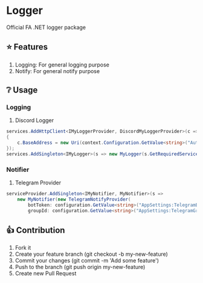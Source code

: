 # Logger

Official FA .NET logger package

## ⭐ Features

1. Logging: For general logging purpose
2. Notify: For general notify purpose

## ❔ Usage

### Logging

1. Discord Logger

```csharp
services.AddHttpClient<IMyLoggerProvider, DiscordMyLoggerProvider>(c =>
{
    c.BaseAddress = new Uri(context.Configuration.GetValue<string>("AuthSettings:DiscordURI"));
});
services.AddSingleton<IMyLogger>(s => new MyLogger(s.GetRequiredService<IMyLoggerProvider>()));
```

### Notifier

1. Telegram Provider

```csharp
serviceProvider.AddSingleton<IMyNotifier, MyNotifier>(s =>
    new MyNotifier(new TelegramNotifyProvider(
        botToken: configuration.GetValue<string>("AppSettings:TelegramBotToken"),
        groupId: configuration.GetValue<string>("AppSettings:TelegramGroupId"))));
```

## 👍 Contribution

1. Fork it
2. Create your feature branch (git checkout -b my-new-feature)
3. Commit your changes (git commit -m 'Add some feature')
4. Push to the branch (git push origin my-new-feature)
5. Create new Pull Request
